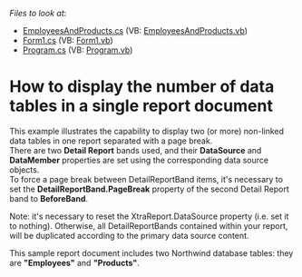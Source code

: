 <!-- default file list -->
*Files to look at*:

* [EmployeesAndProducts.cs](./CS/DisplayTwoTables/EmployeesAndProducts.cs) (VB: [EmployeesAndProducts.vb](./VB/DisplayTwoTables/EmployeesAndProducts.vb))
* [Form1.cs](./CS/DisplayTwoTables/Form1.cs) (VB: [Form1.vb](./VB/DisplayTwoTables/Form1.vb))
* [Program.cs](./CS/DisplayTwoTables/Program.cs) (VB: [Program.vb](./VB/DisplayTwoTables/Program.vb))
<!-- default file list end -->
# How to display the number of data tables in a single report document


<p>This example illustrates the capability to display two (or more) non-linked data tables in one report separated with a page break.<br />
There are two <strong>Detail Report</strong> bands used, and their <strong>DataSource</strong> and <strong>DataMember</strong> properties are set using the corresponding data source objects.<br />
To force a page break between DetailReportBand items, it's necessary to set the <strong>DetailReportBand.PageBreak</strong> property of the second Detail Report band to <strong>BeforeBand</strong>.</p><p>Note: it's necessary to reset the XtraReport.DataSource property (i.e. set it to nothing). Otherwise, all DetailReportBands contained within your report, will be duplicated according to the primary data source content.</p><p>This sample report document includes two Northwind database tables: they are <strong>"Employees"</strong> and <strong>"Products"</strong>.</p>

<br/>


